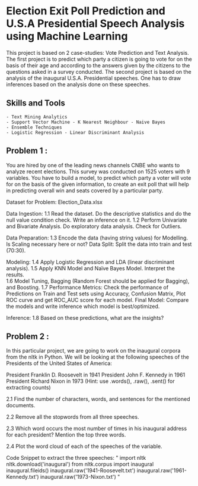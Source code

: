 # Election Exit Poll Prediction and U.S.A Presidential Speech Analysis using Machine Learning

This project is based on 2 case-studies: Vote Prediction and Text Analysis. The first project is to predict which party a citizen is going to vote for on the basis of their age and according to the answers given by the citizens to the questions asked in a survey conducted. The second project is based on the analysis of the inaugural U.S.A. Presidential speeches. One has to draw inferences based on the analysis done on these speeches.

## Skills and Tools

    - Text Mining Analytics
    - Support Vector Machine - K Nearest Neighbour - Naive Bayes
    - Ensemble Techniques
    - Logistic Regression - Linear Discriminant Analysis

## Problem 1 :

You are hired by one of the leading news channels CNBE who wants to analyze recent elections. This survey was conducted on 1525 voters with 9 variables. You have to build a model, to predict which party a voter will vote for on the basis of the given information, to create an exit poll that will help in predicting overall win and seats covered by a particular party.

Dataset for Problem: Election_Data.xlsx

Data Ingestion: 
 1.1 Read the dataset. Do the descriptive statistics and do the null value condition check. Write an inference on it. 
 1.2 Perform Univariate and Bivariate Analysis. Do exploratory data analysis. Check for Outliers. 

Data Preparation:
 1.3 Encode the data (having string values) for Modelling. Is Scaling necessary here or not? Data Split: Split the data into train and test (70:30). 

Modeling: 
 1.4 Apply Logistic Regression and LDA (linear discriminant analysis). 
 1.5 Apply KNN Model and Naïve Bayes Model. Interpret the results.  
 1.6 Model Tuning, Bagging (Random Forest should be applied for Bagging), and Boosting. 
 1.7 Performance Metrics: Check the performance of Predictions on Train and Test sets using Accuracy, Confusion Matrix, Plot ROC curve and get ROC_AUC score for each model. Final Model: Compare the models and write inference which model is best/optimized. 


Inference:
 1.8 Based on these predictions, what are the insights? 

## Problem 2 : 

In this particular project, we are going to work on the inaugural corpora from the nltk in Python. We will be looking at the following speeches of the Presidents of the United States of America:

President Franklin D. Roosevelt in 1941
President John F. Kennedy in 1961
President Richard Nixon in 1973
(Hint: use .words(), .raw(), .sent() for extracting counts)

 2.1 Find the number of characters, words, and sentences for the mentioned documents. 

 2.2 Remove all the stopwords from all three speeches. 

 2.3 Which word occurs the most number of times in his inaugural address for each president? Mention the top three words. 

 2.4 Plot the word cloud of each of the speeches of the variable. 

Code Snippet to extract the three speeches:
"
import nltk
nltk.download('inaugural')
from nltk.corpus import inaugural
inaugural.fileids()
inaugural.raw('1941-Roosevelt.txt')
inaugural.raw('1961-Kennedy.txt')
inaugural.raw('1973-Nixon.txt')
"
